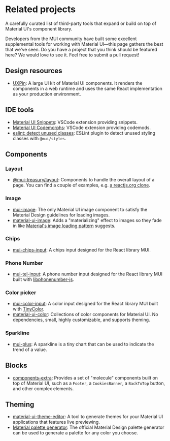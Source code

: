 # Related projects

<p class="description">A carefully curated list of third-party tools that expand or build on top of Material UI's component library.</p>

Developers from the MUI community have built some excellent supplemental tools for working with Material UI—this page gathers the best that we've seen.
Do you have a project that you think should be featured here?
We would love to see it.
Feel free to submit a pull request!

## Design resources

- [UXPin](https://www.uxpin.com/merge/mui-library): A large UI kit of Material UI components. It renders the components in a web runtime and uses the same React implementation as your production environment.

## IDE tools

- [Material UI Snippets](https://marketplace.visualstudio.com/items?itemName=vscodeshift.material-ui-snippets): VSCode extension providing snippets.
- [Material UI Codemorphs](https://marketplace.visualstudio.com/items?itemName=vscodeshift.material-ui-codemorphs): VSCode extension providing codemods.
- [eslint: detect unused classes](https://github.com/jens-ox/eslint-plugin-material-ui-unused-classes): ESLint plugin to detect unused styling classes with `@mui/styles`.

## Components

### Layout

- [@mui-treasury/layout](https://mui-treasury.com/layout/): Components to handle the overall layout of a page. You can find a couple of examples, e.g. [a reactjs.org clone](https://mui-treasury.com/layout/clones/reactjs/).

### Image

- [mui-image](https://mui-image.surge.sh): The only Material UI image component to satisfy the Material Design guidelines for loading images.
- [material-ui-image](https://mui.wertarbyte.com/#material-ui-image): Adds a "materializing" effect to images so they fade in like [Material's image loading pattern](https://material.io/archive/guidelines/patterns/loading-images.html#loading-images-usage) suggests.

### Chips

- [mui-chips-input](https://viclafouch.github.io/mui-chips-input/): A chips input designed for the React library MUI.

### Phone Number

- [mui-tel-input](https://viclafouch.github.io/mui-tel-input/): A phone number input designed for the React library MUI built with [libphonenumber-js](https://www.npmjs.com/package/libphonenumber-js).

### Color picker

- [mui-color-input](https://viclafouch.github.io/mui-color-input/): A color input designed for the React library MUI built with [TinyColor](https://tinycolor.vercel.app/).
- [material-ui-color](https://github.com/mikbry/material-ui-color): Collections of color components for Material UI. No dependencies, small, highly customizable, and supports theming.

### Sparkline

- [mui-plus](https://mui-plus.vercel.app/components/Sparkline): A sparkline is a tiny chart that can be used to indicate the trend of a value.

## Blocks

- [components-extra](https://github.com/alexandre-lelain/components-extra): Provides a set of "molecule" components built on top of Material UI, such as a `Footer`, a `CookiesBanner`, a `BackToTop` button, and other complex elements.

## Theming

- [material-ui-theme-editor](https://in-your-saas.github.io/material-ui-theme-editor/): A tool to generate themes for your Material UI applications that features live previewing.
- [Material palette generator](https://m2.material.io/inline-tools/color/): The official Material Design palette generator can be used to generate a palette for any color you choose.

